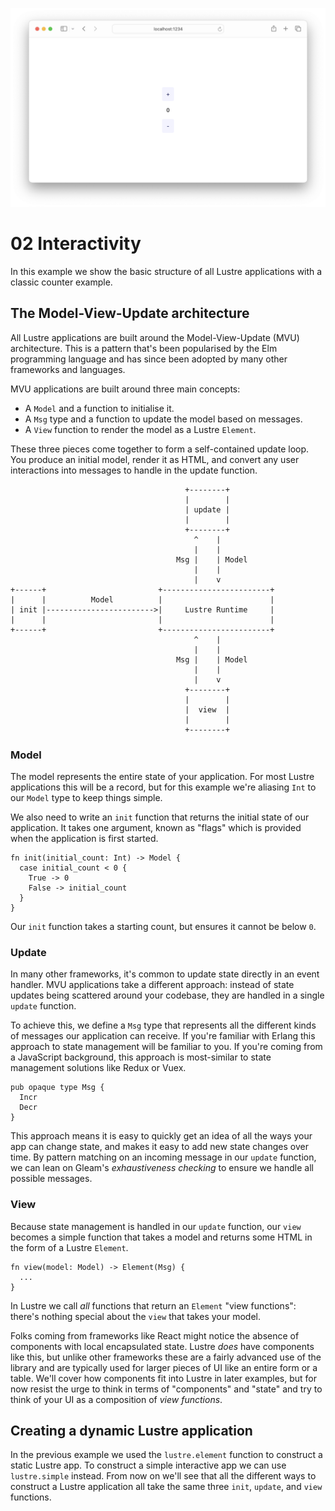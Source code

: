 ![](./header.png)

# 02 Interactivity

In this example we show the basic structure of all Lustre applications with a
classic counter example.

## The Model-View-Update architecture

All Lustre applications are built around the Model-View-Update (MVU) architecture.
This is a pattern that's been popularised by the Elm programming language and
has since been adopted by many other frameworks and languages.

MVU applications are built around three main concepts:

- A `Model` and a function to initialise it.
- A `Msg` type and a function to update the model based on messages.
- A `View` function to render the model as a Lustre `Element`.

These three pieces come together to form a self-contained update loop. You produce
an initial model, render it as HTML, and convert any user interactions into
messages to handle in the update function.

```text
                                       +--------+
                                       |        |
                                       | update |
                                       |        |
                                       +--------+
                                         ^    |
                                         |    |
                                     Msg |    | Model
                                         |    |
                                         |    v
+------+                         +------------------------+
|      |          Model          |                        |
| init |------------------------>|     Lustre Runtime     |
|      |                         |                        |
+------+                         +------------------------+
                                         ^    |
                                         |    |
                                     Msg |    | Model
                                         |    |
                                         |    v
                                       +--------+
                                       |        |
                                       |  view  |
                                       |        |
                                       +--------+
```

### Model

The model represents the entire state of your application. For most Lustre
applications this will be a record, but for this example we're aliasing `Int` to
our `Model` type to keep things simple.

We also need to write an `init` function that returns the initial state of our
application. It takes one argument, known as "flags" which is provided when the
application is first started.

```gleam
fn init(initial_count: Int) -> Model {
  case initial_count < 0 {
    True -> 0
    False -> initial_count
  }
}
```

Our `init` function takes a starting count, but ensures it cannot be below `0`.

### Update

In many other frameworks, it's common to update state directly in an event handler.
MVU applications take a different approach: instead of state updates being scattered
around your codebase, they are handled in a single `update` function.

To achieve this, we define a `Msg` type that represents all the different kinds of
messages our application can receive. If you're familiar with Erlang this approach
to state management will be familiar to you. If you're coming from a JavaScript
background, this approach is most-similar to state management solutions like Redux
or Vuex.

```gleam
pub opaque type Msg {
  Incr
  Decr
}
```

This approach means it is easy to quickly get an idea of all the ways your app
can change state, and makes it easy to add new state changes over time. By pattern
matching on an incoming message in our `update` function, we can lean on Gleam's
_exhaustiveness checking_ to ensure we handle all possible messages.

### View

Because state management is handled in our `update` function, our `view` becomes
a simple function that takes a model and returns some HTML in the form of a
Lustre `Element`.

```gleam
fn view(model: Model) -> Element(Msg) {
  ...
}
```

In Lustre we call _all_ functions that return an `Element` "view functions": there's
nothing special about the `view` that takes your model.

Folks coming from frameworks like React might notice the absence of components
with local encapsulated state. Lustre _does_ have components like this, but unlike
other frameworks these are a fairly advanced use of the library and are typically
used for larger pieces of UI like an entire form or a table. We'll cover how
components fit into Lustre in later examples, but for now resist the urge to think
in terms of "components" and "state" and try to think of your UI as a composition
of _view functions_.

## Creating a dynamic Lustre application

In the previous example we used the `lustre.element` function to construct a
static Lustre app. To construct a simple interactive app we can use `lustre.simple`
instead. From now on we'll see that all the different ways to construct a Lustre
application all take the same three `init`, `update`, and `view` functions.
